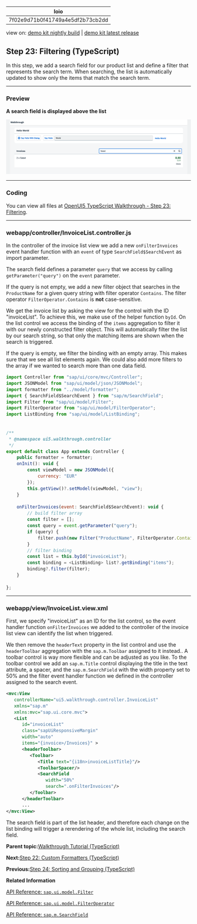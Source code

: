 <!-- loio7f02e9d71b0f41749a4e5df2b73cb2dd -->

| loio |
| -----|
| 7f02e9d71b0f41749a4e5df2b73cb2dd |

<div id="loio">

view on: [demo kit nightly build](https://sdk.openui5.org/nightly/#/topic/7f02e9d71b0f41749a4e5df2b73cb2dd) | [demo kit latest release](https://sdk.openui5.org/topic/7f02e9d71b0f41749a4e5df2b73cb2dd)</div>

## Step 23: Filtering \(TypeScript\)

In this step, we add a search field for our product list and define a filter that represents the search term. When searching, the list is automatically updated to show only the items that match the search term.

***

### Preview

  
  
**A search field is displayed above the list**

![](images/loio472ab6bf88674c23ba103efd97163133_LowRes.png "A search field is displayed above the list")

***

<a name="loio7f02e9d71b0f41749a4e5df2b73cb2dd__section_qx5_wch_ycb"/>

### Coding

You can view all files at [OpenUI5 TypeScript Walkthrough - Step 23: Filtering](https://github.com/sap-samples/ui5-typescript-walkthrough/steps/23/README.md).

***

<a name="loio7f02e9d71b0f41749a4e5df2b73cb2dd__section_s2c_dsz_nzb"/>

### webapp/controller/InvoiceList.controller.js

In the controller of the invoice list view we add a new `onFilterInvoices` event handler function with an `event` of type `SearchField$SearchEvent` as import parameter.

The search field defines a parameter `query` that we access by calling `getParameter("query")` on the `event` parameter.

If the query is not empty, we add a new filter object that searches in the `ProductName` for a given query string with filter operator `Contains`. The filter operator `FilterOperator.Contains` is **not** case-sensitive.

We get the invoice list by asking the view for the control with the ID "invoiceList". To achieve this, we make use of the helper function `byId`. On the list control we access the binding of the `items` aggregation to filter it with our newly constructed filter object. This will automatically filter the list by our search string, so that only the matching items are shown when the search is triggered.

If the query is empty, we filter the binding with an empty array. This makes sure that we see all list elements again. We could also add more filters to the array if we wanted to search more than one data field.

```js
import Controller from "sap/ui/core/mvc/Controller";
import JSONModel from "sap/ui/model/json/JSONModel";
import formatter from "../model/formatter";
import { SearchField$SearchEvent } from "sap/m/SearchField";
import Filter from "sap/ui/model/Filter";
import FilterOperator from "sap/ui/model/FilterOperator";
import ListBinding from "sap/ui/model/ListBinding";


/**
 * @namespace ui5.walkthrough.controller
 */
export default class App extends Controller {
    public formatter = formatter;
    onInit(): void {
        const viewModel = new JSONModel({
            currency: "EUR"
        });
        this.getView()?.setModel(viewModel, "view");        
    }

    onFilterInvoices(event: SearchField$SearchEvent): void {
        // build filter array
        const filter = [];
        const query = event.getParameter("query");
        if (query) {
            filter.push(new Filter("ProductName", FilterOperator.Contains, query));
        }
        // filter binding
        const list = this.byId("invoiceList");
        const binding = <ListBinding> list?.getBinding("items");
        binding?.filter(filter);
    }

};
```

***

<a name="loio7f02e9d71b0f41749a4e5df2b73cb2dd__section_rx5_wch_ycb"/>

### webapp/view/InvoiceList.view.xml

First, we specify "invoiceList" as an ID for the list control, so the event handler function `onFilterInvoices` we added to the controller of the invoice list view can identify the list when triggered.

We then remove the `headerText` property in the list control and use the `headerToolbar` aggregation with the `sap.m.Toolbar` assigned to it instead.. A toolbar control is way more flexible and can be adjusted as you like. To the toolbar control we add an `sap.m.Title` control displaying the title in the text attribute, a spacer, and the `sap.m.SearchField` with the width property set to 50% and the filter event handler function we defined in the controller assigned to the search event.

```xml
<mvc:View
   controllerName="ui5.walkthrough.controller.InvoiceList"
   xmlns="sap.m"
   xmlns:mvc="sap.ui.core.mvc">
   <List
      id="invoiceList"
      class="sapUiResponsiveMargin"
      width="auto"
      items="{invoice>/Invoices}" >
      <headerToolbar>
         <Toolbar>
            <Title text="{i18n>invoiceListTitle}"/>
            <ToolbarSpacer/>
            <SearchField 
               width="50%" 
               search=".onFilterInvoices"/>
         </Toolbar>
      </headerToolbar>
      ...
</mvc:View>
```

The search field is part of the list header, and therefore each change on the list binding will trigger a rerendering of the whole list, including the search field.

**Parent topic:**[Walkthrough Tutorial \(TypeScript\)](Walkthrough_Tutorial_TypeScript_dad1905.md "In this tutorial we'll introduce you to all major development paradigms of OpenUI5. We'll demonstrate the use of TypeScript with OpenUI5 and highlight the specific characteristics of this approach.")

**Next:**[Step 22: Custom Formatters \(TypeScript\)](Step_22_Custom_Formatters_TypeScript_61d4e2b.md "If we want to do a more complex logic for formatting properties of our data model, we can also write a custom formatting function. We will now add a localized status with a custom formatter, because the status in our data model is in a rather technical format.")

**Previous:**[Step 24: Sorting and Grouping \(TypeScript\)](Step_24_Sorting_and_Grouping_TypeScript_86bbe13.md "To make our list of invoices even more user-friendly, we sort it alphabetically instead of just showing the order from the data model. Additionally, we introduce groups and add the company that ships the products so that the data is easier to consume.")

**Related Information**  


[API Reference: `sap.ui.model.Filter`](https://sdk.openui5.org/api/sap.ui.model.Filter)

[API Reference: `sap.ui.model.FilterOperator`](https://sdk.openui5.org/api/sap.ui.model.FilterOperator)

[API Reference: `sap.m.SearchField`](https://sdk.openui5.org/api/sap.m.SearchField)

